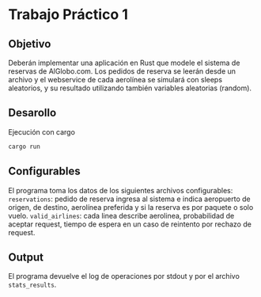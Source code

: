 # Trabajo Práctico 1

## Objetivo

Deberán implementar una aplicación en Rust que modele el sistema de reservas de AlGlobo.com. Los pedidos de reserva se leerán desde un archivo y el webservice de cada aerolínea se simulará con sleeps aleatorios, y su resultado utilizando también variables aleatorias (random).

## Desarollo

Ejecución con cargo

```bash
cargo run
```
## Configurables
El programa toma los datos de los siguientes archivos configurables:
`reservations`: pedido de reserva ingresa al sistema e indica aeropuerto de origen, de destino, aerolínea preferida y si la reserva es por paquete o solo vuelo.
`valid_airlines`: cada linea describe aerolinea, probabilidad de aceptar request, tiempo de espera en un caso de reintento por rechazo de request.

## Output
El programa devuelve el log de operaciones por stdout y por el archivo `stats_results`.